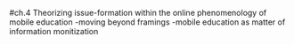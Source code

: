 



#ch.4 Theorizing issue-formation within the online phenomenology of mobile education
-moving beyond framings
-mobile education as matter of information monitization
